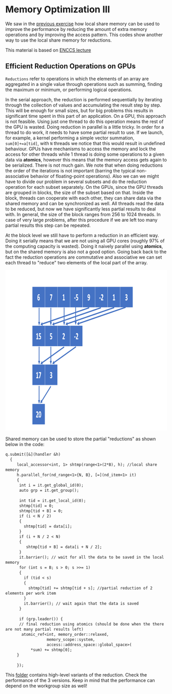 # Memory Optimization III

We saw in the [previous exercise](../04-matrix-matrix-mul/) how local share memory can be used to improve the performance by reducing the amount of extra memory operations and by improving the access pattern. This codes show another way to use the local share memory for reductions.

This material is based on [ENCCS lecture](https://enccs.github.io/gpu-programming/9-non-portable-kernel-models/#reductions) 

## Efficient Reduction Operations on GPUs

`Reductions` refer to operations in which the elements of an array are aggregated in a single value through operations such as summing, finding the maximum or minimum, or performing logical operations. 

In the serial approach, the reduction is performed sequentially by iterating through the collection of values and accumulating the result step by step. This will be enough for small sizes, but for big problems this results in significant time spent in this part of an application. On a GPU, this approach is not feasible. Using just one thread to do this operation means the rest of the GPU is wasted. Doing reduction in parallel is a little tricky. In order for a thread to do work, it needs to have some partial result to use. If we launch, for example, a kernel performing a simple vector summation, ``sum[0]+=a[tid]``, with `N` threads we notice that this would result in undefined behaviour. GPUs have mechanisms to access the memory and lock the access for other threads while 1 thread is doing some operations to a given data via **atomics**, however this means that the memory access gets again to be serialized. There is not much gain. 
We note that when doing reductions the order of the iterations is not important (barring the typical non-associative behavior of floating-point operations). Also we can we might have to divide our problem in several subsets and do the reduction operation for each subset separately. On the GPUs, since the GPU threads are grouped in blocks, the size of the subset based on that. Inside the block, threads can cooperate with each other, they can share data via the shared memory and can be synchronized as well. All threads read the data to be reduced, but now we have significantly less partial results to deal with. In general, the size of the block ranges from 256 to 1024 threads. In case of very large problems, after this procedure if we are left too many partial results this step can be repeated.



At the block level we still have to perform a reduction in an efficient way. Doing it serially means that we are not using all GPU cores (roughly 97% of the computing capacity is wasted). Doing it naively parallel using **atomics**, but on the shared memory is also not a good option. Going back back to the fact the reduction operations are commutative and associative we can set each thread to "reduce" two elements of the local part of the array. 

<img src="img/Reduction.png"  height="500" >

Shared memory can be used to store the partial "reductions" as shown below in the code:

```
q.submit([&](handler &h)
  {
     local_accessor<int, 1> shtmp(range<1>(2*B), h); //local share memory
     h.parallel_for(nd_range<1>{N, B}, [=](nd_item<1> it)
     {
      int i = it.get_global_id(0);
      auto grp = it.get_group();

      int tid = it.get_local_id(0);
      shtmp[tid] = 0;
      shtmp[tid + B] = 0;
      if (i < N / 2) 
      {
        shtmp[tid] = data[i];
      }
      if (i + N / 2 < N) 
      {
         shtmp[tid + B] = data[i + N / 2];
      }
      it.barrier(); // wait for all the data to be saved in the local memory
      for (int s = B; s > 0; s >>= 1)
      {
        if (tid < s) 
        {
          shtmp[tid] += shtmp[tid + s]; //partial reduction of 2 elements per work item
        }
        it.barrier(); // wait again that the data is saved
      }

      if (grp.leader()) {
      // final reduction using atomics (should be done when the there are not many partial results left)
       atomic_ref<int, memory_order::relaxed,
                  memory_scope::system,
                  access::address_space::global_space>(
           *sum) += shtmp[0];  
     }

     });
```


This [folder](../05-reduction/) contains high-level variants of the reduction. Check the performance of the 3 versions. Keep in mind that the performance can depend on the workgroup size as well! 
